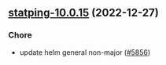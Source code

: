 

## [statping-10.0.15](https://github.com/truecharts/charts/compare/statping-10.0.14...statping-10.0.15) (2022-12-27)

### Chore

- update helm general non-major ([#5856](https://github.com/truecharts/charts/issues/5856))
  
  